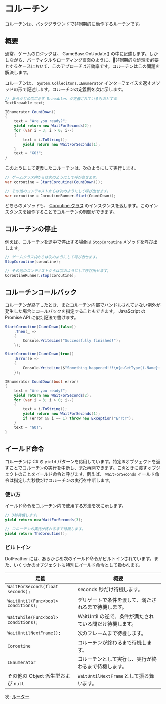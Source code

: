 # コルーチン

コルーチンは、バックグラウンドで非同期的に動作するルーチンです。

## 概要

通常、ゲームのロジックは、 GameBase.OnUpdate() の中に記述します。しかしながら、パーティクルやローディング画面のように、非同期的な処理を必要とするケースにおいて、このアプローチは非効率です。コルーチンはこの問題を解決します。

コルーチンは、 `System.Collecitons.IEnumerator` インターフェイスを返すメソッドの形で記述します。コルーチンの定義例を次に示します。

```cs
// あらかじめ次に示す Drawables が定義されているものとする
TextDrawable text;

IEnumerator CountDown()
{
	text = "Are you ready?";
	yield return new WaitForSeconds(2);
	for (var i = 3; i > 0; i--)
	{
		text = i.ToString();
		yield return new WaitForSeconds(1);
	}
	text = "GO!";
}
```

このようにして定義したコルーチンは、次のようにして実行します。

```cs
// ゲームクラス内からは次のようにして呼び出せます。
var coroutine = StartCoroutine(CountDown());

// その他のコンテキストからは次のようにして呼び出せます。
var coroutine = CoroutineRunner.Start(CountDown));
```

どちらのメソッドも、 [Coroutine クラス](https://dotfeather.netlify.com/api/dotfeather.coroutine) のインスタンスを返します。このインスタンスを操作することでコルーチンの制御ができます。

## コルーチンの停止

例えば、コルーチンを途中で停止する場合は `StopCoroutine` メソッドを呼び出します。

```cs
// ゲームクラス内からは次のようにして呼び出せます。
StopCoroutine(coroutine);

// その他のコンテキストからは次のようにして呼び出せます。
CoroutineRunner.Stop(coroutine);
```

## コルーチンコールバック

コルーチンが終了したとき、またコルーチン内部でハンドルされていない例外が発生した場合にコールバックを指定することもできます。 JavaScript の Promise API に似た記法で書けます。

```cs
StartCoroutine(CountDown(false))
	.Then(_ =>
	{
		Console.WriteLine("Successfully finished!");
	});

StartCoroutine(CountDown(true))
	.Error(e =>
	{
		Console.WriteLine($"Something happened!!!\n{e.GetType().Name}: {e.Message}\n{e.StackTrace}");
	});

IEnumerator CountDown(bool error)
{
	text = "Are you ready?";
	yield return new WaitForSeconds(2);
	for (var i = 3; i > 0; i--)
	{
		text = i.ToString();
		yield return new WaitForSeconds(1);
		if (error && i == 1) throw new Exception("Error");
	}
	text = "GO!";
}
```

## イールド命令

コルーチンは C# の `yield` パターンを応用しています。特定のオブジェクトを返すことでコルーチンの実行を中断し、また再開できます。このときに渡すオブジェクトのことをイールド命令と呼びます。例えば、 `WaitForSeconds` イールド命令は指定した秒数だけコルーチンの実行を中断します。

### 使い方

イールド命令をコルーチン内で使用する方法を次に示します。

```cs
// 3秒待機します。
yield return new WaitForSeconds(3);

// コルーチンの実行が終わるまで待機します。
yield return TheCoroutine();
```

### ビルトイン

DotFeather には、あらかじめ次のイールド命令がビルトインされています。また、いくつかのオブジェクトも特別にイールド命令として扱われます。

|定義|概要|
|---|---|
|`WaitForSeconds(float seconds);`|seconds 秒だけ待機します。|
|`WaitUntil(Func<bool> conditions);`|デリゲートで条件を渡して、満たされるまで待機します。|
|`WaitWhile(Func<bool> conditions);`|WaitUntil の逆で、条件が満たされている間だけ待機します。|
|`WaitUntilNextFrame();`|次のフレームまで待機します。|
|`Coroutine`|コルーチンが終わるまで待機します。|
|`IEnumerator`|コルーチンとして実行し、実行が終わるまで待機します。|
|その他の Object 派生型および `null`|`WaitUntilNextFrame` として振る舞います。|

次: [ルーター](./router.md)
